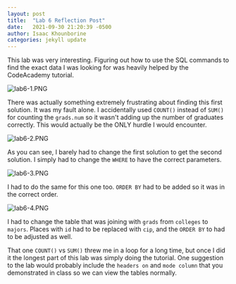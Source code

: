 ```yaml
---
layout: post
title:  "Lab 6 Reflection Post"
date:   2021-09-30 21:20:39 -0500
author: Isaac Khounborine
categories: jekyll update
---
```


This lab was very interesting. Figuring out how to use the SQL commands to find
the exact data I was looking for was heavily helped by the CodeAcademy tutorial.

![lab6-1.PNG](https://khounborineii.github.io/assets/lab6-1.PNG)

There was actually something extremely frustrating about finding this first
solution. It was my fault alone. I accidentally used `COUNT()` instead of
`SUM()` for counting the `grads.num` so it wasn't adding up the number of
graduates correctly. This would actually be the ONLY hurdle I would encounter.

![lab6-2.PNG](https://khounborineii.github.io/assets/lab6-2.PNG)

As you can see, I barely had to change the first solution to get the second
solution. I simply had to change the `WHERE` to have the correct parameters.

![lab6-3.PNG](https://khounborineii.github.io/assets/lab6-3.PNG)

I had to do the same for this one too. `ORDER BY` had to be added so it was in
the correct order.

![lab6-4.PNG](https://khounborineii.github.io/assets/lab6-4.PNG)

I had to change the table that was joining with `grads` from `colleges` to  `majors`.
Places with `id` had to be replaced with `cip`, and the `ORDER BY` to had to be
adjusted as well.

That one `COUNT()` vs `SUM()` threw me in a loop for a long time, but once I did it
the longest part of this lab was simply doing the tutorial. One suggestion to
the lab would probably include the `headers on` and `mode column` that you
demonstrated in class so we can view the tables normally. 
